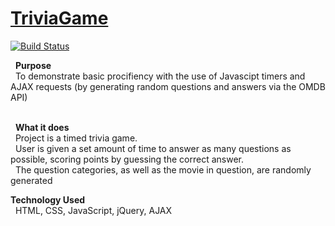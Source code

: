 # [TriviaGame]
[![Build Status](https://travis-ci.org/joemccann/dillinger.svg?branch=master)](https://travis-ci.org/joemccann/dillinger)

&nbsp; **Purpose** </br>
&nbsp; To demonstrate basic procifiency with the use of Javascipt timers and AJAX requests (by generating random questions and answers via the OMDB API) </br></br>

&nbsp; **What it does** </br>
&nbsp; Project is a timed trivia game. </br>
&nbsp; User is given a set amount 
of time to answer as many questions as possible, scoring
points by guessing the correct answer.  </br>
&nbsp; The question categories, as well as the movie in question, are randomly generated </br>

**Technology Used** </br>
&nbsp; HTML, CSS, JavaScript, jQuery, AJAX </br>

[TriviaGame]: <https://mprestonsparks.github.io/TriviaGame/>

